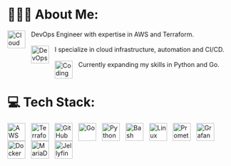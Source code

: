 # 👨🏻‍💻 About Me:
<img align="left" alt="Cloud" width="40px" src="https://img.icons8.com/?size=100&id=21754&format=png&color=000000" style="padding-right:10px;" />DevOps Engineer with expertise in AWS and Terraform.<br>
<br> <img align="left" alt="DevOps" width="40px" src="https://img.icons8.com/?size=100&id=CLa3T2WlbrOP&format=png&color=000000" style="padding-right:10px;" />I specialize in cloud infrastructure, automation and CI/CD.<br> 
<br><img align="left" alt="Coding" width="40px" src="https://img.icons8.com/?size=100&id=l0UsZRTvcGel&format=png&color=000000" style="padding-right:10px;" />Currently expanding my skills in Python and Go.<br>
<br>

# 💻 Tech Stack:
<img align="left" alt="AWS" width="40px" src="https://cdn.jsdelivr.net/gh/devicons/devicon@latest/icons/amazonwebservices/amazonwebservices-original-wordmark.svg" style="padding-right:10px;" />
<img align="left" alt="Terraform" width="40px" src="https://cdn.jsdelivr.net/gh/devicons/devicon@latest/icons/terraform/terraform-original-wordmark.svg" style="padding-right:10px;" />
<img align="left" alt="GitHub" width="40px" src="https://user-images.githubusercontent.com/3369400/139447912-e0f43f33-6d9f-45f8-be46-2df5bbc91289.png" style="padding-right:10px;" />
<img align="left" alt="Go" width="40px" src="https://cdn.jsdelivr.net/gh/devicons/devicon@latest/icons/go/go-original-wordmark.svg" style="padding-right:10px;" />
<img align="left" alt="Python" width="40px" src="https://cdn.jsdelivr.net/gh/devicons/devicon@latest/icons/python/python-original.svg" style="padding-right:10px;" />
<img align="left" alt="Bash" width="40px" src="https://cdn.jsdelivr.net/gh/devicons/devicon@latest/icons/bash/bash-original.svg" style="padding-right:10px;" />
<img align="left" alt="Linux" width="40px" src="https://cdn.jsdelivr.net/gh/devicons/devicon@latest/icons/linux/linux-original.svg" style="padding-right:10px;" />
<img align="left" alt="Prometheus" width="40px" src="https://cdn.jsdelivr.net/gh/devicons/devicon@latest/icons/prometheus/prometheus-original.svg" style="padding-right:10px;" />
<img align="left" alt="Grafana" width="40px" src="https://cdn.jsdelivr.net/gh/devicons/devicon@latest/icons/grafana/grafana-original.svg" style="padding-right:10px;" />
<img align="left" alt="Docker" width="40px" src="https://cdn.jsdelivr.net/gh/devicons/devicon@latest/icons/docker/docker-original.svg" style="padding-right:10px;" />
<img align="left" alt="MariaDB" width="40px" src="https://cdn.jsdelivr.net/gh/devicons/devicon@latest/icons/mariadb/mariadb-original.svg" style="padding-right:10px;" />
<img align="left" alt="Jellyfin" width="40px" src="https://upload.wikimedia.org/wikipedia/commons/4/41/Jellyfin_-_icon-transparent.svg" style="padding-right:10px;" /><br/>
